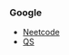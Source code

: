 ### Google
* [Neetcode](https://www.youtube.com/watch?v=cjWnW0hdF1Y)
* [QS](https://leetcode.com/problems/longest-increasing-subsequence)